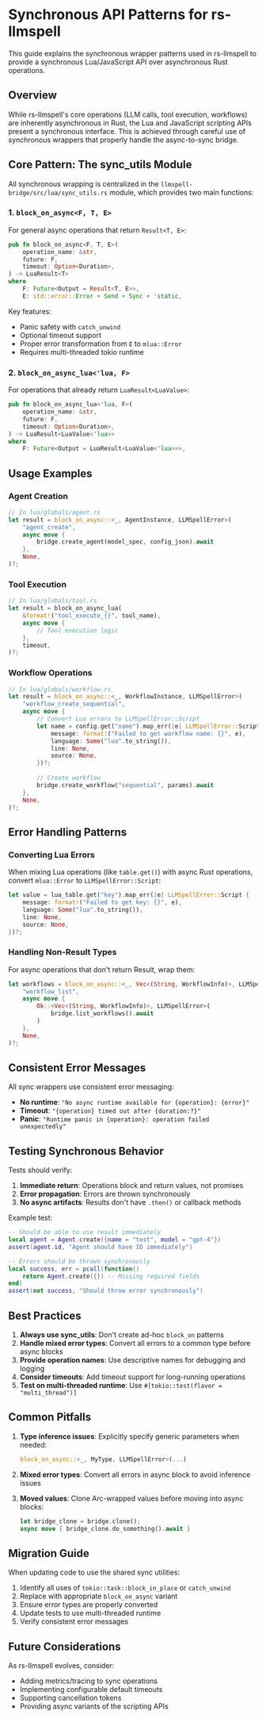 # Synchronous API Patterns for rs-llmspell

This guide explains the synchronous wrapper patterns used in rs-llmspell to provide a synchronous Lua/JavaScript API over asynchronous Rust operations.

## Overview

While rs-llmspell's core operations (LLM calls, tool execution, workflows) are inherently asynchronous in Rust, the Lua and JavaScript scripting APIs present a synchronous interface. This is achieved through careful use of synchronous wrappers that properly handle the async-to-sync bridge.

## Core Pattern: The sync_utils Module

All synchronous wrapping is centralized in the `llmspell-bridge/src/lua/sync_utils.rs` module, which provides two main functions:

### 1. `block_on_async<F, T, E>`

For general async operations that return `Result<T, E>`:

```rust
pub fn block_on_async<F, T, E>(
    operation_name: &str,
    future: F,
    timeout: Option<Duration>,
) -> LuaResult<T>
where
    F: Future<Output = Result<T, E>>,
    E: std::error::Error + Send + Sync + 'static,
```

Key features:
- Panic safety with `catch_unwind`
- Optional timeout support
- Proper error transformation from `E` to `mlua::Error`
- Requires multi-threaded tokio runtime

### 2. `block_on_async_lua<'lua, F>`

For operations that already return `LuaResult<LuaValue>`:

```rust
pub fn block_on_async_lua<'lua, F>(
    operation_name: &str,
    future: F,
    timeout: Option<Duration>,
) -> LuaResult<LuaValue<'lua>>
where
    F: Future<Output = LuaResult<LuaValue<'lua>>>,
```

## Usage Examples

### Agent Creation

```rust
// In lua/globals/agent.rs
let result = block_on_async::<_, AgentInstance, LLMSpellError>(
    "agent_create",
    async move {
        bridge.create_agent(model_spec, config_json).await
    },
    None,
)?;
```

### Tool Execution

```rust
// In lua/globals/tool.rs
let result = block_on_async_lua(
    &format!("tool_execute_{}", tool_name),
    async move {
        // Tool execution logic
    },
    timeout,
)?;
```

### Workflow Operations

```rust
// In lua/globals/workflow.rs
let result = block_on_async::<_, WorkflowInstance, LLMSpellError>(
    "workflow_create_sequential",
    async move {
        // Convert Lua errors to LLMSpellError::Script
        let name = config.get("name").map_err(|e| LLMSpellError::Script {
            message: format!("Failed to get workflow name: {}", e),
            language: Some("lua".to_string()),
            line: None,
            source: None,
        })?;
        
        // Create workflow
        bridge.create_workflow("sequential", params).await
    },
    None,
)?;
```

## Error Handling Patterns

### Converting Lua Errors

When mixing Lua operations (like `table.get()`) with async Rust operations, convert `mlua::Error` to `LLMSpellError::Script`:

```rust
let value = lua_table.get("key").map_err(|e| LLMSpellError::Script {
    message: format!("Failed to get key: {}", e),
    language: Some("lua".to_string()),
    line: None,
    source: None,
})?;
```

### Handling Non-Result Types

For async operations that don't return Result, wrap them:

```rust
let workflows = block_on_async::<_, Vec<(String, WorkflowInfo)>, LLMSpellError>(
    "workflow_list",
    async move { 
        Ok::<Vec<(String, WorkflowInfo)>, LLMSpellError>(
            bridge.list_workflows().await
        )
    },
    None,
)?;
```

## Consistent Error Messages

All sync wrappers use consistent error messaging:

- **No runtime**: `"No async runtime available for {operation}: {error}"`
- **Timeout**: `"{operation} timed out after {duration:?}"`
- **Panic**: `"Runtime panic in {operation}: operation failed unexpectedly"`

## Testing Synchronous Behavior

Tests should verify:

1. **Immediate return**: Operations block and return values, not promises
2. **Error propagation**: Errors are thrown synchronously
3. **No async artifacts**: Results don't have `.then()` or callback methods

Example test:

```lua
-- Should be able to use result immediately
local agent = Agent.create({name = "test", model = "gpt-4"})
assert(agent.id, "Agent should have ID immediately")

-- Errors should be thrown synchronously
local success, err = pcall(function()
    return Agent.create({}) -- Missing required fields
end)
assert(not success, "Should throw error synchronously")
```

## Best Practices

1. **Always use sync_utils**: Don't create ad-hoc `block_on` patterns
2. **Handle mixed error types**: Convert all errors to a common type before async blocks
3. **Provide operation names**: Use descriptive names for debugging and logging
4. **Consider timeouts**: Add timeout support for long-running operations
5. **Test on multi-threaded runtime**: Use `#[tokio::test(flavor = "multi_thread")]`

## Common Pitfalls

1. **Type inference issues**: Explicitly specify generic parameters when needed:
   ```rust
   block_on_async::<_, MyType, LLMSpellError>(...)
   ```

2. **Mixed error types**: Convert all errors in async block to avoid inference issues

3. **Moved values**: Clone Arc-wrapped values before moving into async blocks:
   ```rust
   let bridge_clone = bridge.clone();
   async move { bridge_clone.do_something().await }
   ```

## Migration Guide

When updating code to use the shared sync utilities:

1. Identify all uses of `tokio::task::block_in_place` or `catch_unwind`
2. Replace with appropriate `block_on_async` variant
3. Ensure error types are properly converted
4. Update tests to use multi-threaded runtime
5. Verify consistent error messages

## Future Considerations

As rs-llmspell evolves, consider:

- Adding metrics/tracing to sync operations
- Implementing configurable default timeouts
- Supporting cancellation tokens
- Providing async variants of the scripting APIs